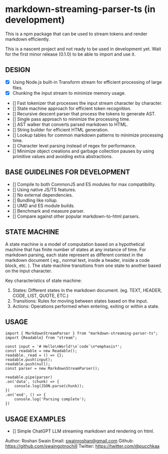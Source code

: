 # markdown-streaming-parser-ts (in development)

This is a npm package that can be used to stream tokens and render markdown efficiently.

This is a nascent project and not ready to be used in development yet. Wait for the first minor release (0.1.0) to be able to import and use it.

## DESIGN

- [x] Using Node.js built-in Transform stream for efficient processing of large files.
- [x] Chunking the input stream to minimize memory usage.
- [] Fast tokenizer that processes the input stream character by character.
- [] State machine approach for efficient token recognition.
- [] Recursive descent parser that process the tokens to generate AST.
- [] Single pass approach to minimize the processing time.
- [] AST walker that converts parsed markdown to HTML.
- [] String builder for efficient HTML generation.
- [] Lookup tables for common markdown patterns to minimize processing time.
- [] Character level parsing instead of regex for performance.
- [] Minimize object creations and garbage collection pauses by using primitive values and avoiding extra abstractions.

## BASE GUIDELINES FOR DEVELOPMENT

- [] Compile to both CommonJS and ES modules for max compatibility.
- [] Using native JS/TS features.
- [] No external dependencies.
- [] Bundling like rollup.
- [] UMD and ES module builds.
- [] Benchmark and measure parser.
- [] Compare against other popular markdown-to-html parsers.

## STATE MACHINE

A state machine is a model of computation based on a hypothetical machine that has finite number of states at any instance of time. For markdown parsing, each state represent as different context in the markdown document ( eg., normal text, inside a header, inside a code block, etc. ). The state machine transitions from one state to another based on the input character.

Key characteristics of state machine:

1. States: Different states in the markdown document. (eg. TEXT, HEADER, CODE, LIST, QUOTE, ETC.)
2. Transitions: Rules for moviing between states based on the input.
3. Actions: Operations performed when entering, exiting or within a state.

## USAGE

```TS
import { MarkdownStreamParser } from "markdown-streaming-parser-ts";
import {Readable} from "stream";

const input = '# Hello\nWorld!\n`code`\n*emphasis*';
const readable = new Readable();
readable._read = () => {};
readable.push(input);
readable.push(null);
const parser = new MarkdownStreamParser();

readable.pipe(parser)
.on('data', (chunk) => {
    console.log(JSON.parse(chunk));
})
.on('end', () => {
    console.log('Parsing complete');
})
```

## USAGE EXAMPLES

- [] Simple ChatGPT LLM streaming markdown and rendering on html.

Author:
Roshan Swain
Email: swainroshan@gmail.com
Github: https://github.com/swaingotnochill
Twitter: https://twitter.com/@pucchkaa
